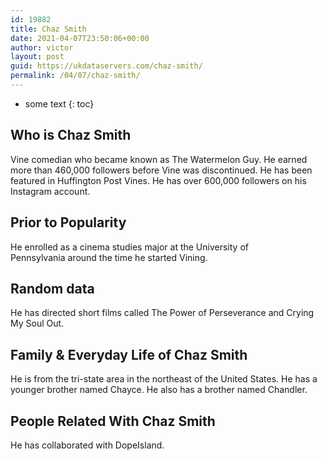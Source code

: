 ```yaml
---
id: 19882
title: Chaz Smith
date: 2021-04-07T23:50:06+00:00
author: victor
layout: post
guid: https://ukdataservers.com/chaz-smith/
permalink: /04/07/chaz-smith/
---
```


* some text
{: toc}


## Who is Chaz Smith



Vine comedian who became known as The Watermelon Guy. He earned more than 460,000 followers before Vine was discontinued. He has been featured in Huffington Post Vines. He has over 600,000 followers on his Instagram account.  

                
                
                
## Prior to Popularity



He enrolled as a cinema studies major at the University of Pennsylvania around the time he started Vining. 

                
                
                
## Random data



He has directed short films called The Power of Perseverance and Crying My Soul Out. 

                
                
                
## Family & Everyday Life of Chaz Smith



He is from the tri-state area in the northeast of the United States. He has a younger brother named Chayce. He also has a brother named Chandler.

                
                
                
## People Related With Chaz Smith



He has collaborated with DopeIsland. 

                
              
            
          
          
          